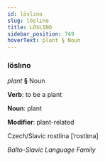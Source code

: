 ```yaml
---
id: löslıno
slug: löslıno
title: LÖSLINO
sidebar_position: 749
hoverText: plant § Noun
---
```


### löslıno

*plant* **§** Noun

**Verb**: to be a plant

**Noun**: plant

**Modifier**: plant-related

Czech/Slavic rostlina [ˈrostlɪna]

*Balto-Slavic Language Family*